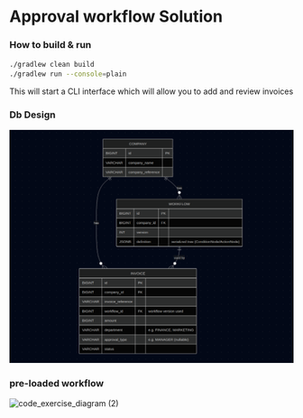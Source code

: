 # Approval workflow Solution

### How to build & run
```sh
./gradlew clean build
./gradlew run --console=plain
```
This will start a CLI interface which will allow you to add and review invoices
### Db Design
![db-design.png](db-design.png)

### pre-loaded workflow
![code_exercise_diagram (2)](https://user-images.githubusercontent.com/112865589/191920630-6c4e8f8e-a8d9-42c2-b31e-ab2c881ed297.jpg)